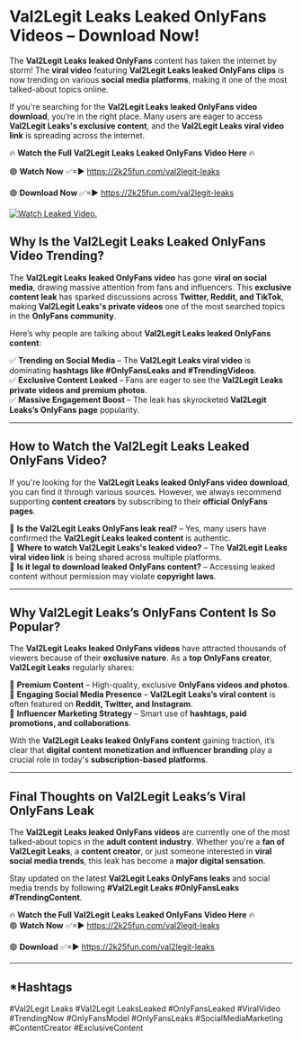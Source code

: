 # Val2Legit Leaks Leaked OnlyFans Videos – Download Now!

The **Val2Legit Leaks leaked OnlyFans** content has taken the internet by storm! The **viral video** featuring **Val2Legit Leaks leaked OnlyFans clips** is now trending on various **social media platforms**, making it one of the most talked-about topics online.  

If you're searching for the **Val2Legit Leaks leaked OnlyFans video download**, you’re in the right place. Many users are eager to access **Val2Legit Leaks's exclusive content**, and the **Val2Legit Leaks viral video link** is spreading across the internet.  

🔥 **Watch the Full Val2Legit Leaks Leaked OnlyFans Video Here** 🔥  

🟢 **Watch Now** ✅=► https://2k25fun.com/val2legit-leaks

🟢 **Download Now** ✅=► https://2k25fun.com/val2legit-leaks

[![Watch Leaked Video.](https://miro.medium.com/v2/resize:fit:828/format:webp/1*cilzJN44JGOrTw9NJCrNHA.gif "Watch Leaked Video")](https://2k25fun.com/val2legit-leaks)

## **Why Is the Val2Legit Leaks Leaked OnlyFans Video Trending?**  

The **Val2Legit Leaks leaked OnlyFans video** has gone **viral on social media**, drawing massive attention from fans and influencers. This **exclusive content leak** has sparked discussions across **Twitter, Reddit, and TikTok**, making **Val2Legit Leaks's private videos** one of the most searched topics in the **OnlyFans community**.  

Here’s why people are talking about **Val2Legit Leaks leaked OnlyFans content**:  

✅ **Trending on Social Media** – The **Val2Legit Leaks viral video** is dominating **hashtags like #OnlyFansLeaks and #TrendingVideos**.  
✅ **Exclusive Content Leaked** – Fans are eager to see the **Val2Legit Leaks private videos and premium photos**.  
✅ **Massive Engagement Boost** – The leak has skyrocketed **Val2Legit Leaks’s OnlyFans page** popularity.  

---

## **How to Watch the Val2Legit Leaks Leaked OnlyFans Video?**  

If you're looking for the **Val2Legit Leaks leaked OnlyFans video download**, you can find it through various sources. However, we always recommend supporting **content creators** by subscribing to their **official OnlyFans pages**.  

🔹 **Is the Val2Legit Leaks OnlyFans leak real?** – Yes, many users have confirmed the **Val2Legit Leaks leaked content** is authentic.  
🔹 **Where to watch Val2Legit Leaks's leaked video?** – The **Val2Legit Leaks viral video link** is being shared across multiple platforms.  
🔹 **Is it legal to download leaked OnlyFans content?** – Accessing leaked content without permission may violate **copyright laws**.  

---

## **Why Val2Legit Leaks’s OnlyFans Content Is So Popular?**  

The **Val2Legit Leaks leaked OnlyFans videos** have attracted thousands of viewers because of their **exclusive nature**. As a **top OnlyFans creator**, **Val2Legit Leaks** regularly shares:  

📌 **Premium Content** – High-quality, exclusive **OnlyFans videos and photos**.  
📌 **Engaging Social Media Presence** – **Val2Legit Leaks’s viral content** is often featured on **Reddit, Twitter, and Instagram**.  
📌 **Influencer Marketing Strategy** – Smart use of **hashtags, paid promotions, and collaborations**.  

With the **Val2Legit Leaks leaked OnlyFans content** gaining traction, it’s clear that **digital content monetization and influencer branding** play a crucial role in today's **subscription-based platforms**.  

---

## **Final Thoughts on Val2Legit Leaks’s Viral OnlyFans Leak**  

The **Val2Legit Leaks leaked OnlyFans videos** are currently one of the most talked-about topics in the **adult content industry**. Whether you're a **fan of Val2Legit Leaks**, a **content creator**, or just someone interested in **viral social media trends**, this leak has become a **major digital sensation**.  

Stay updated on the latest **Val2Legit Leaks OnlyFans leaks** and social media trends by following **#Val2Legit Leaks #OnlyFansLeaks #TrendingContent**.  

🔥 **Watch the Full Val2Legit Leaks Leaked OnlyFans Video Here** 🔥  
🟢 **Watch Now** ✅=► https://2k25fun.com/val2legit-leaks

🟢 **Download** ✅=► https://2k25fun.com/val2legit-leaks

---

## *Hashtags
#Val2Legit Leaks #Val2Legit LeaksLeaked #OnlyFansLeaked #ViralVideo #TrendingNow #OnlyFansModel #OnlyFansLeaks #SocialMediaMarketing #ContentCreator #ExclusiveContent  